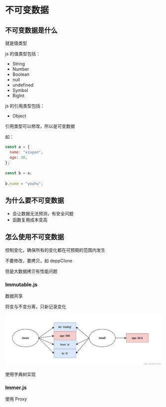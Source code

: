 # 不可变数据

## 不可变数据是什么

就是值类型

js 的值类型包括：

- String
- Number
- Boolean
- null
- undefined
- Symbol
- BigInt

js 的引用类型包括：

- Object

引用类型可以修改，所以是可变数据

如：

```js
const a = {
  name: "xiuyan",
  age: 30,
};

const b = a;

b.name = "youhu";
```

## 为什么要不可变数据

- 会让数据无法预测，有安全问题
- 函数复用成本变高

## 怎么使用不可变数据

控制变化，确保所有的变化都在可预期的范围内发生

不要修改，要拷贝，如 deppClone

但是大数据拷贝有性能问题

### Immutable.js

数据共享

将变与不变分离，只新记录变化

![1](./img/1.jpg)

使用字典树实现

### Immer.js

使用 Proxy
